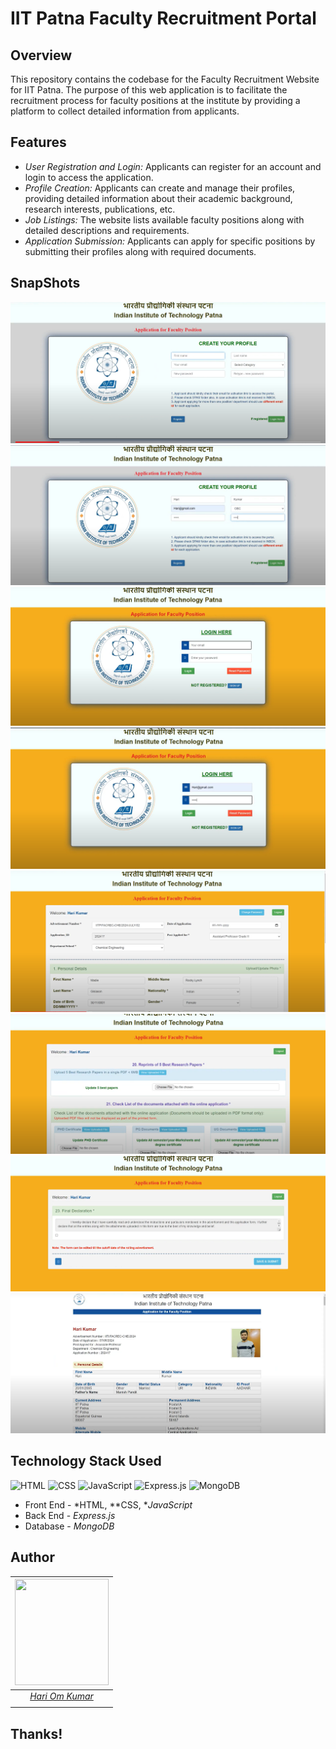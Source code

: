 # IIT Patna Faculty Recruitment Portal

## Overview

This repository contains the codebase for the Faculty Recruitment Website for IIT Patna. The purpose of this web application is to facilitate the recruitment process for faculty positions at the institute by providing a platform to collect detailed information from applicants.

## Features

- *User Registration and Login:* Applicants can register for an account and login to access the application.
- *Profile Creation:* Applicants can create and manage their profiles, providing detailed information about their academic background, research interests, publications, etc.
- *Job Listings:* The website lists available faculty positions along with detailed descriptions and requirements.
- *Application Submission:* Applicants can apply for specific positions by submitting their profiles along with required documents.


## SnapShots

<img src="https://github.com/hariome62014/Hari_IITP/blob/main/proj1/public/images/Screenshot%202024-05-10%20162307.png" >

<img src="https://github.com/hariome62014/Hari_IITP/blob/main/proj1/public/images/Screenshot%202024-05-10%20162341.png" >
<img src="https://github.com/hariome62014/Hari_IITP/blob/main/proj1/public/images/Screenshot%202024-05-10%20162410.png" >
<img src="https://github.com/hariome62014/Hari_IITP/blob/main/proj1/public/images/Screenshot%202024-05-10%20162436.png" >
<img src="https://github.com/hariome62014/Hari_IITP/blob/main/proj1/public/images/Screenshot%202024-05-10%20162507.png" >
<img src="https://github.com/hariome62014/Hari_IITP/blob/main/proj1/public/images/Screenshot%202024-05-10%20162636.png" >
<img src="https://github.com/hariome62014/Hari_IITP/blob/main/proj1/public/images/Screenshot%202024-05-10%20162656.png" >
<img src="https://github.com/hariome62014/Hari_IITP/blob/main/proj1/public/images/Screenshot%202024-05-10%20165826.png" >







## Technology Stack Used

![HTML](https://img.shields.io/badge/frontend-html-orange.svg?logo=html5&style=flat-square) 
![CSS](https://img.shields.io/badge/frontend-css-yellowgreen.svg?logo=css3&style=flat-square)
![JavaScript](https://img.shields.io/badge/frontend-js-ff69b4.svg?logo=javascript&style=flat-square)
![Express.js](https://img.shields.io/badge/backend-express-blue.svg?logo=express&style=flat-square) 
![MongoDB](https://img.shields.io/badge/database-MongoDB-green.svg?logo=MongoDB&logoColor=green&style=flat-square) 

- Front End - *HTML, **CSS, **JavaScript*
- Back End - *Express.js*
- Database - *MongoDB*






## Author

|                                                                                         <a><img src="https://github.com/hariome62014/2201AI12_CS260/blob/main/proj1/Database%20Final/public/images/Profile-Photo2-removebg-preview.jpg" width="150px " height="170px" /></a>                                                                                         |
| :------------------------------------------------------------------------------------------------------------------------------------------------------------------------------------------------------------------------------------------------------------------------------------------------------------------------------------------: |
|                                                                                                                                        *[Hari Om Kumar](https://)*                                                                                                                                        |
|  |


## Thanks!
